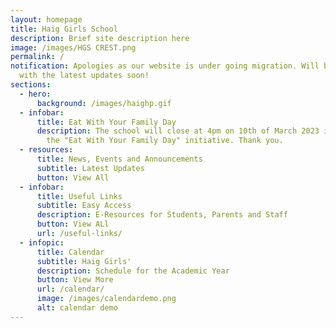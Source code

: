 ```yaml
---
layout: homepage
title: Haig Girls School
description: Brief site description here
image: /images/HGS CREST.png
permalink: /
notification: Apologies as our website is under going migration. Will be back
  with the latest updates soon!
sections:
  - hero:
      background: /images/haighp.gif
  - infobar:
      title: Eat With Your Family Day
      description: The school will close at 4pm on 10th of March 2023 in support of
        the "Eat With Your Family Day" initiative. Thank you.
  - resources:
      title: News, Events and Announcements
      subtitle: Latest Updates
      button: View All
  - infobar:
      title: Useful Links
      subtitle: Easy Access
      description: E-Resources for Students, Parents and Staff
      button: View ALl
      url: /useful-links/
  - infopic:
      title: Calendar
      subtitle: Haig Girls'
      description: Schedule for the Academic Year
      button: View More
      url: /calendar/
      image: /images/calendardemo.png
      alt: calendar demo
---
```

